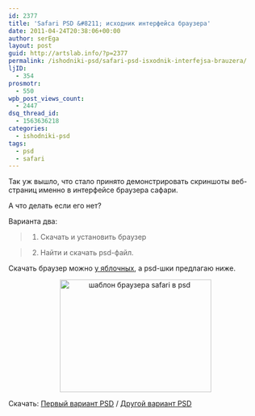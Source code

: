 ```yaml
---
id: 2377
title: 'Safari PSD &#8211; исходник интерфейса браузера'
date: 2011-04-24T20:38:06+00:00
author: serEga
layout: post
guid: http://artslab.info/?p=2377
permalink: /ishodniki-psd/safari-psd-isxodnik-interfejsa-brauzera/
ljID:
  - 354
prosmotr:
  - 550
wpb_post_views_count:
  - 2447
dsq_thread_id:
  - 1563636218
categories:
  - ishodniki-psd
tags:
  - psd
  - safari
---
```

Так уж вышло, что стало принято демонстрировать скриншоты веб-страниц именно в интерфейсе браузера сафари.

А что делать если его нет?

Варианта два:

> 1. Скачать и установить браузер

> 2. Найти и скачать psd-файл.

Скачать браузер можно [у яблочных](http://www.apple.com/safari/download/), а psd-шки предлагаю ниже.

<center>
  <a href="http://googledrive.com/host/0B9lHVSSSdxdxd0hjdUdmRzY3Tjg/safari_psd_template.jpg"><img src="http://googledrive.com/host/0B9lHVSSSdxdxd0hjdUdmRzY3Tjg/safari_psd_template-300x223.jpg" alt="шаблон браузера safari в psd" title="safari_psd_template" width="300" height="223" class="alignnone size-medium wp-image-2378" /></a>
</center>



Скачать: [Первый вариант PSD](http://clicknathan.com/2008/09/03/safari-browser-screenshot-template-psd/) / [Другой вариант PSD](http://renegadesoldier.deviantart.com/art/Safari-Browser-Template-149764645)